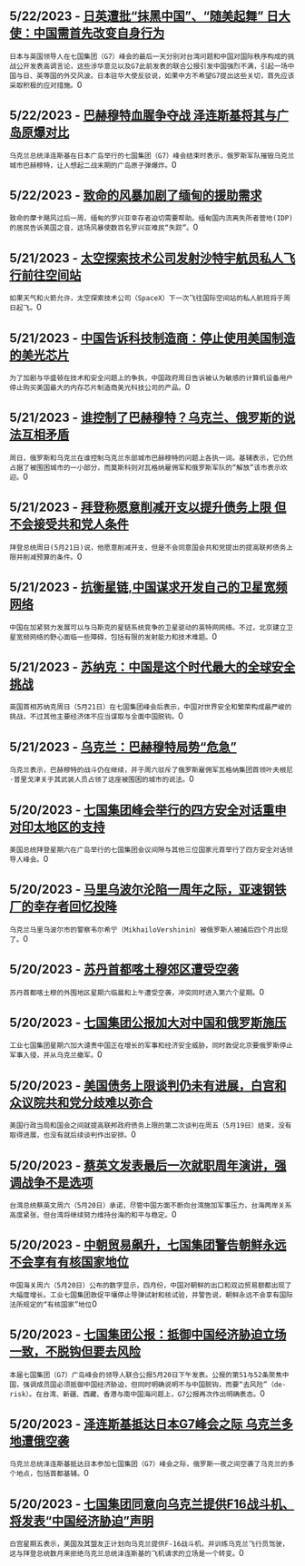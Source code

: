 
  ## 5/22/2023 - [日英遭批“抹黑中国”、“随美起舞” 日大使：中国需首先改变自身行为 ](https://www.voachinese.com/a/china-japan-uk-g7-20230522/7103412.html)
 ```日本与英国领导人在七国集团（G7）峰会的最后一天分别对台湾问题和中国对国际秩序构成的挑战公开发表高调言论，这些涉华意见以及G7此前发表的联合公报引发中国强烈不满，引起一场中国与日、英等国的外交风波。日本驻华大使反驳说，如果中方不希望G7提出这些关切，首先应该采取积极的应对措施。```0
  ## 5/22/2023 - [巴赫穆特血腥争夺战 泽连斯基将其与广岛原爆对比](https://www.voachinese.com/a/us-russia-ukraine-2nd-upd-20230521/7103400.html)
 ```乌克兰总统泽连斯基在日本广岛举行的七国集团（G7）峰会结束时表示，俄罗斯军队摧毁乌克兰城市巴赫穆特，让人想起二战末期的广岛原子弹爆炸。```0
  ## 5/22/2023 - [致命的风暴加剧了缅甸的援助需求](https://www.voachinese.com/a/deadly-storm-compounds-need-for-aid-in-myanmar-/7103352.html)
 ```致命的摩卡飓风过后一周，缅甸的罗兴亚幸存者迫切需要帮助。缅甸国内流离失所者营地(IDP)的居民告诉美国之音，这场风暴使数百名罗兴亚难民“失踪”。```0
  ## 5/21/2023 - [太空探索技术公司发射沙特宇航员私人飞行前往空间站 ](https://www.voachinese.com/a/spacex-launching-saudi-astronauts-on-private-flight-to-space-station/7102966.html)
 ```如果天气和火箭允许，太空探索技术公司（SpaceX）下一次飞往国际空间站的私人航班将于周日起飞。```0
  ## 5/21/2023 - [中国告诉科技制造商：停止使用美国制造的美光芯片](https://www.voachinese.com/a/china-tells-tech-manufacturers-stop-using-us-made-micron-chips/7102909.html)
 ```为了加剧与华盛顿在技术和安全问题上的争执，中国政府周日告诉被认为敏感的计算机设备用户停止购买美国最大的内存芯片制造商美光科技公司的产品。```0
  ## 5/21/2023 - [谁控制了巴赫穆特？乌克兰、俄罗斯的说法互相矛盾  ](https://www.voachinese.com/a/ukraine-russia-give-conflicting-accounts-on-bakhmut-control/7102884.html)
 ```周日，俄罗斯和乌克兰在谁控制乌克兰东部城市巴赫穆特的问题上各执一词。基辅表示，它仍然占据了被围困城市的一小部分，而莫斯科则对瓦格纳雇佣军和俄罗斯军队的“解放”该市表示欢迎。```0
  ## 5/21/2023 - [拜登称愿意削减开支以提升债务上限 但不会接受共和党人条件](https://www.voachinese.com/a/biden-wont-agree-to-bipartisan-debt-deal-20230521/7102673.html)
 ```拜登总统周日(5月21日)说，他愿意削减开支，但是不会同意国会共和党提出的提高联邦债务上限并削减预算的条件。```0
  ## 5/21/2023 - [抗衡星链,中国谋求开发自己的卫星宽频网络](https://www.voachinese.com/a/china-seeks-to-counter-musk-s-starlink-with-own-satellite-network-20230521/7102625.html)
 ```中国在加紧努力发展可以与马斯克的星链系统竞争的卫星驱动的英特网网络。不过，北京建立卫星宽频网络的野心面临一些障碍，包括有限的发射能力和技术难题。```0
  ## 5/21/2023 - [苏纳克：中国是这个时代最大的全球安全挑战](https://www.voachinese.com/a/sunak-says-china-poses-world-s-biggest-security-challenge-20230521/7102578.html)
 ```英国首相苏纳克周日（5月21日）在七国集团峰会后表示，中国对世界安全和繁荣构成最严峻的挑战，不过其他主要经济体不应当谋取与全面中国脱钩。```0
  ## 5/21/2023 - [乌克兰：巴赫穆特局势“危急”](https://www.voachinese.com/a/us-russia-ukraine-20230520/7102400.html)
 ```乌克兰表示，巴赫穆特的战斗仍在继续，并于周六驳斥了俄罗斯雇佣军瓦格纳集团首领叶夫根尼·普里戈津关于其武装人员占领了这座被围困的城市的说法。```0
  ## 5/20/2023 - [七国集团峰会举行的四方安全对话重申对印太地区的支持](https://www.voachinese.com/a/quad-summit-at-g7-20230520/7102106.html)
 ```美国总统拜登星期六在广岛举行的七国集团会议间隙与其他三位国家元首举行了四方安全对话领导人峰会。```0
  ## 5/20/2023 - [马里乌波尔沦陷一周年之际，亚速钢铁厂的幸存者回忆投降](https://www.voachinese.com/a/azovstal-survivors-reflect-on-surrender-20230520/7102075.html)
 ```乌克兰马里乌波尔市的警察韦尔希宁（MikhailoVershinin）被俄罗斯人被捕后四个月出现了。```0
  ## 5/20/2023 - [苏丹首都喀土穆郊区遭受空袭](https://www.voachinese.com/a/airstrikes-hit-khartoum-20230520/7102055.html)
 ```苏丹首都喀土穆的外围地区星期六临晨和上午遭受空袭，冲突同时进入第六个星期。```0
  ## 5/20/2023 - [七国集团公报加大对中国和俄罗斯施压](https://www.voachinese.com/a/g7-amps-up-pressure-2023-0520/7102031.html)
 ```工业七国集团星期六加大谴责中国正在增长的军事和经济安全威胁，同时敦促北京要俄罗斯停止军事入侵，并从乌克兰撤军。```0
  ## 5/20/2023 - [美国债务上限谈判仍未有进展，白宫和众议院共和党分歧难以弥合](https://www.voachinese.com/a/white-house-republicans-make-no-progress-on-debt-ceiling-20230520/7101940.html)
 ```美国行政当局和国会之间就提高联邦政府债务上限的第二次谈判在周五（5月19日）结束，没有取得进展，也没有就后续谈判作出安排。```0
  ## 5/20/2023 - [蔡英文发表最后一次就职周年演讲，强调战争不是选项](https://www.voachinese.com/a/war-is-not-an-option-taiwan-president-says-amid-china-tensions-20230520/7101863.html)
 ```台湾总统蔡英文周六（5月20日）承诺，尽管中国方面不断向台湾施加军事压力，台海两岸关系高度紧张，但台湾将继续努力维持台海的和平与稳定。```0
  ## 5/20/2023 - [中朝贸易飙升，七国集团警告朝鲜永远不会享有有核国家地位](https://www.voachinese.com/a/china-s-exports-to-north-korea-surge-in-april-20230520/7101809.html)
 ```中国海关周六（5月20日）公布的数字显示，四月份，中国对朝鲜的出口和双边贸易额都出现了大幅度增长。工业七国集团敦促平壤停止导弹试射和核试验，并警告说，朝鲜永远不会享有国际法所规定的“有核国家”地位```0
  ## 5/20/2023 - [七国集团公报：抵御中国经济胁迫立场一致，不脱钩但要去风险](https://www.voachinese.com/a/g7-communique-china-20230530/7101718.html)
 ```本届七国集团（G7）广岛峰会的领导人联合公报5月20日下午发表。公报的第51与52条聚焦中国，强调成员国必须抵御中国经济胁迫，但同时明确说明不与中国脱钩，而要“去风险”（de-risk）。在台湾、新疆、西藏、香港与南中国海问题上，G7公报再次作出明确表态。```0
  ## 5/20/2023 - [泽连斯基抵达日本G7峰会之际 乌克兰多地遭俄空袭](https://www.voachinese.com/a/us-russia-ukraine-20230520/7101695.html)
 ```乌克兰总统泽连斯基抵达日本参加七国集团（G7）峰会之际，俄罗斯一夜之间空袭了乌克兰的多个地点，包括首都基辅。```0
  ## 5/20/2023 - [七国集团同意向乌克兰提供F16战斗机、将发表“中国经济胁迫”声明](https://www.voachinese.com/a/biden-g7-saturday-20230520/7101652.html)
 ```白宫星期五表示，美国及其盟友正计划向乌克兰提供F-16战斗机，并训练乌克兰飞行员驾驶，这与拜登总统数月来拒绝乌克兰总统泽连斯基的飞机请求的立场是一个转变。```0